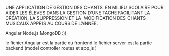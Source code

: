 




UNE APPLICATION DE GESTION DES CHANTS  EN MILIEU SCOLAIRE POUR AIDER 
LES ÉLEVES DANS LA GESTION D’UNE TACHE FACILITANT 
LA CRÉATION, LA SUPPRESSION ET LA  MODIFICATION DES CHANTS MUSICAUX APPRIS AU COURS DE L’ANNÉE​.

Angular Node.js MongoDB :)) 

le fichier Angular est la partie du frontend 
le fichier server est la partie backend (model controller routes et app.js )

